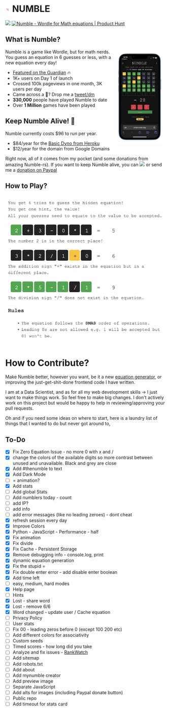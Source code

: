 # <img src = "logo.png" style="width:15px;height:15px" > NUMBLE
<a href = "https://thenumble.app"><img src="https://img.shields.io/badge/Numble-v1-blue" target="_blank"></a>
<a href="https://www.producthunt.com/posts/numble?utm_source=badge-featured&utm_medium=badge&utm_souce=badge-numble" target="_blank"><img src="https://api.producthunt.com/widgets/embed-image/v1/featured.svg?post_id=329712&theme=light" alt="Numble - Wordle for Math equations | Product Hunt" style="width: 100px; " /></a><br>

## What is Numble?
<img src="mockup.png" style ="float:right;" height="300">
Numble is a game like Wordle, but for math nerds. You guess an equation in 6 guesses or less, with a new equation every day!

- [Featured on the Guardian](https://www.theguardian.com/games/2022/feb/06/worried-about-losing-wordle-here-are-some-alternatives-just-in-case) 🔥
- 1K+ users on Day 1 of launch
- Crossed 100k pageviews in one month, 3K users per day
- Came across a 🐞? Drop me a [tweet/dm](https://twitter.com/ReallyRehan)
- **330,000** people have played Numble to date
- Over **1 Million** games have been played

## Keep Numble Alive! 🚨
Numble currently costs $96 to run per year.
- $84/year for the [Basic Dyno from Heroku](https://devcenter.heroku.com/articles/dyno-types)
- $12/year for the domain from Google Domains

Right now, all of it comes from my pocket (and some donations from amazing Numble-rs). If you want to keep Numble alive, you can <a href="https://www.buymeacoffee.com/rehanahmed"><img src="https://img.buymeacoffee.com/button-api/?text=Buy me a coffee&emoji=&slug=rehanahmed&button_colour=FFDD00&font_colour=000000&font_family=Cookie&outline_colour=000000&coffee_colour=ffffff" height="20"/></a> or send me a [donation on Paypal](https://www.paypal.com/donate?token=lNMWMc2-OqZfTym_gN7fGZGFmKN_ucnCHVSa-qwHhOvmZyDWcTxCeATUIuTfAB2a8Ki9WkPsr5kM5PBG)

## How to Play?

<img src = "rules.png">


# How to Contribute?
Make Numble better, however you want, be it a new [equation generator](https://github.com/reallyrehan/thenumble/blob/ffca69ba5da32893bb3b65ec53a4007bb19bc36b/utils.py#L5), or improving the just-get-shit-done frontend code I have written.

I am at a Data Scientist, and as for all my web development skills -> I just want to make things work. So feel free to make big changes. I don't actively work on this project but would be happy to help in reviewing/approving your pull requests.

Oh and if you need some ideas on where to start, here is a laundry list of things that I wanted to do but never got around to,

## To-Do
- [x] Fix Zero Equation Issue - no more 0 with x and /
- [x] change the colors of the available digits so more contrast between unused and unavailable.  Black and grey are close
- [x] Add #thenumble to text
- [x] Add Dark Mode
- [ ] = animation?
- [x] Add stats
- [ ] Add global Stats
- [ ] Add numblers today - count
- [ ] add IP?
- [ ] add info
- [ ] add error messages (like no leading zeroes) - dont cheat
- [x] refresh session every day
- [x] Improve Colors
- [x] Python - JavaScript - Performance - half
- [x] Fix animation
- [x] Fix divide
- [x] Fix Cache - Persistent Storage
- [x] Remove debugging info - console.log, print
- [x] dynamic equation generation
- [x] Fix the stupid = 
- [x] Fix double enter error - add disable enter boolean
- [x] Add time left
- [ ] easy, medium, hard modes
- [x] Help page
- [ ] Hints
- [x] Lost - share word
- [x] Lost - remove 6/6
- [x] Word changed - update user / Cache equation
- [ ] Privacy Policy
- [ ] User stats
- [ ] Fix 00 - leading zeros before 0 (except 100 200 etc)
- [ ] Add different colors for associativity
- [ ] Custom seeds
- [ ] Timed scores - how long did you take
- [ ] Analyze and fix issues - [RankWatch](https://www.rankwatch.com/en/tools/web-analyzer/8cf045b5de73d60bb562086131b4abf2.html)
- [ ] Add sitemap
- [ ] Add robots.txt
- [ ] Add about
- [ ] Add mynumble creator
- [ ] Add preview image
- [ ] Separate JavaScript
- [ ] Add alts for images (including Paypal donate button)
- [ ] Public repo
- [ ] Add timeout for stats card